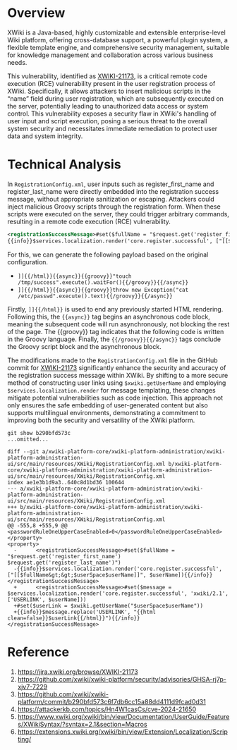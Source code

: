 # Overview

XWiki is a Java-based, highly customizable and extensible enterprise-level Wiki platform, offering cross-database support, a powerful plugin system, a flexible template engine, and comprehensive security management, suitable for knowledge management and collaboration across various business needs.

This vulnerability, identified as [XWIKI-21173](https://jira.xwiki.org/browse/XWIKI-21173), is a critical remote code execution (RCE) vulnerability present in the user registration process of XWiki. Specifically, it allows attackers to insert malicious scripts in the “name” field during user registration, which are subsequently executed on the server, potentially leading to unauthorized data access or system control. This vulnerability exposes a security flaw in XWiki's handling of user input and script execution, posing a serious threat to the overall system security and necessitates immediate remediation to protect user data and system integrity.

# Technical Analysis

In `RegistrationConfig.xml`, user inputs such as register_first_name and register_last_name were directly embedded into the registration success message, without appropriate sanitization or escaping. Attackers could inject malicious Groovy scripts through the registration form. When these scripts were executed on the server, they could trigger arbitrary commands, resulting in a remote code execution (RCE) vulnerability.

```xml
<registrationSuccessMessage>#set($fullName = "$request.get('register_first_name') $request.get('register_last_name')")
{{info}}$services.localization.render('core.register.successful', ["[[$fullName&gt;&gt;$userSpace$userName]]", $userName]){{/info}}</registrationSuccessMessage>
```
For this, we can generate the following payload based on the original configuration.

* `]]{{/html}}{{async}}{{groovy}}"touch /tmp/success".execute().waitFor(){{/groovy}}{{/async}}`
* `]]{{/html}}{{async}}{{groovy}}throw new Exception("cat /etc/passwd".execute().text){{/groovy}}{{/async}}`

Firstly, `]]{{/html}}` is used to end any previously started HTML rendering. Following this, the `{{async}}` tag begins an asynchronous code block, meaning the subsequent code will run asynchronously, not blocking the rest of the page. The {{groovy}} tag indicates that the following code is written in the Groovy language. Finally, the `{{/groovy}}{{/async}}` tags conclude the Groovy script block and the asynchronous block.


The modifications made to the `RegistrationConfig.xml` file in the GitHub commit for [XWIKI-21173](https://github.com/xwiki/xwiki-platform/commit/b290bfd573c6f7db6cc15a88dd4111d9fcad0d31) significantly enhance the security and accuracy of the registration success message within XWiki. By shifting to a more secure method of constructing user links using `$xwiki.getUserName` and employing `$services.localization.render` for message templating, these changes mitigate potential vulnerabilities such as code injection. This approach not only ensures the safe embedding of user-generated content but also supports multilingual environments, demonstrating a commitment to improving both the security and versatility of the XWiki platform.
```shell
git show b290bfd573c
...omitted...

diff --git a/xwiki-platform-core/xwiki-platform-administration/xwiki-platform-administration-ui/src/main/resources/XWiki/RegistrationConfig.xml b/xwiki-platform-core/xwiki-platform-administration/xwiki-platform-administration-ui/src/main/resources/XWiki/RegistrationConfig.xml
index ae1e3b1d9a3..640c8d1bd36 100644
--- a/xwiki-platform-core/xwiki-platform-administration/xwiki-platform-administration-ui/src/main/resources/XWiki/RegistrationConfig.xml
+++ b/xwiki-platform-core/xwiki-platform-administration/xwiki-platform-administration-ui/src/main/resources/XWiki/RegistrationConfig.xml
@@ -555,8 +555,9 @@
<passwordRuleOneUpperCaseEnabled>0</passwordRuleOneUpperCaseEnabled>
</property>
<property>
  -      <registrationSuccessMessage>#set($fullName = "$request.get('register_first_name') $request.get('register_last_name')")
  -{{info}}$services.localization.render('core.register.successful', ["[[$fullName&gt;&gt;$userSpace$userName]]", $userName]){{/info}}</registrationSuccessMessage>
  +      <registrationSuccessMessage>#set($message = $services.localization.render('core.register.successful', 'xwiki/2.1', ['USERLINK', $userName]))
  +#set($userLink = $xwiki.getUserName("$userSpace$userName"))
  +{{info}}$message.replace('USERLINK', "{{html clean=false}}$userLink{{/html}}"){{/info}}</registrationSuccessMessage>
```

# Reference
1. https://jira.xwiki.org/browse/XWIKI-21173
2. https://github.com/xwiki/xwiki-platform/security/advisories/GHSA-rj7p-xjv7-7229
3. https://github.com/xwiki/xwiki-platform/commit/b290bfd573c6f7db6cc15a88dd4111d9fcad0d31
4. https://attackerkb.com/topics/Hn4W1casCs/cve-2024-21650
5. https://www.xwiki.org/xwiki/bin/view/Documentation/UserGuide/Features/XWikiSyntax/?syntax=2.1&section=Macros
6. https://extensions.xwiki.org/xwiki/bin/view/Extension/Localization/Scripting/
